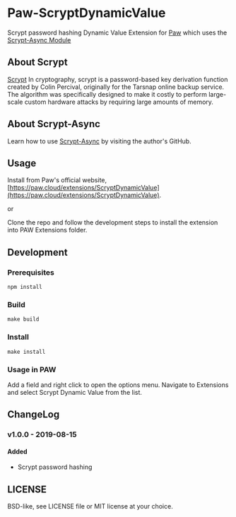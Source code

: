 # Paw-ScryptDynamicValue
Scrypt password hashing Dynamic Value Extension for [Paw](https://paw.cloud) which uses the [Scrypt-Async Module](https://github.com/dchest/scrypt-async-js)

## About Scrypt

[Scrypt](https://en.wikipedia.org/wiki/Scrypt) In cryptography, scrypt is a password-based key derivation function created by Colin Percival, originally for the Tarsnap online backup service. The algorithm was specifically designed to make it costly to perform large-scale custom hardware attacks by requiring large amounts of memory.

## About Scrypt-Async

Learn how to use [Scrypt-Async](https://github.com/dchest/scrypt-async-js) by visiting the author's GitHub.

## Usage

Install from Paw's official website, [https://paw.cloud/extensions/ScryptDynamicValue](https://paw.cloud/extensions/ScryptDynamicValue).

or

Clone the repo and follow the development steps to install the extension into PAW Extensions folder.

## Development

### Prerequisites

``` shell
npm install
```

### Build

``` shell
make build
```

### Install

``` shell
make install
```

### Usage in PAW

Add a field and right click to open the options menu.
Navigate to Extensions and select Scrypt Dynamic Value from the list.

## ChangeLog

### v1.0.0 - 2019-08-15

#### Added
- Scrypt password hashing

## LICENSE

BSD-like, see LICENSE file or MIT license at your choice.